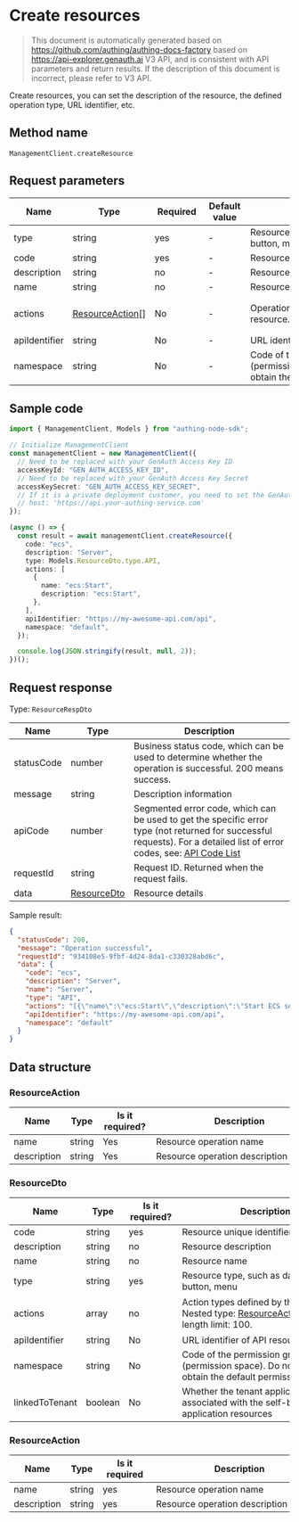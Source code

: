 # Create resources

<!--
Warning ⚠️:
Do not modify this document directly,
https://github.com/Authing/authing-docs-factory
Use this project to generate
-->

<LastUpdated />

> This document is automatically generated based on https://github.com/authing/authing-docs-factory based on https://api-explorer.genauth.ai V3 API, and is consistent with API parameters and return results. If the description of this document is incorrect, please refer to V3 API.

Create resources, you can set the description of the resource, the defined operation type, URL identifier, etc.

## Method name

`ManagementClient.createResource`

## Request parameters

| Name          | Type                                           | <div style="width:80px">Required</div> | <div style="width:60px">Default value</div> | <div style="width:300px">Description</div>                                                           | <div style="width:200px">Sample value</div>                                                                   |
| ------------- | ---------------------------------------------- | -------------------------------------- | ------------------------------------------- | ---------------------------------------------------------------------------------------------------- | ------------------------------------------------------------------------------------------------------------- |
| type          | string                                         | yes                                    | -                                           | Resource type, such as data, API, button, menu                                                       | `API`                                                                                                         |
| code          | string                                         | yes                                    | -                                           | Resource unique identifier                                                                           | `ecs`                                                                                                         |
| description   | string                                         | no                                     | -                                           | Resource description                                                                                 | `Server`                                                                                                      |
| name          | string                                         | no                                     | -                                           | Resource name                                                                                        | `Server`                                                                                                      |
| actions       | <a href="#ResourceAction">ResourceAction[]</a> | No                                     | -                                           | Operation type defined by the resource. Array length limit: 100.                                     | `[{"name":"ecs:Start","description":"Start ECS server"},{"name":"ecs:Stop","description":"Stop ECS server"}]` |
| apiIdentifier | string                                         | No                                     | -                                           | URL identifier of the API resource                                                                   | `https://my-awesome-api.com/api`                                                                              |
| namespace     | string                                         | No                                     | -                                           | Code of the permission group (permission space). Do not pass to obtain the default permission group. | `default`                                                                                                     |

## Sample code

```ts
import { ManagementClient, Models } from "authing-node-sdk";

// Initialize ManagementClient
const managementClient = new ManagementClient({
  // Need to be replaced with your GenAuth Access Key ID
  accessKeyId: "GEN_AUTH_ACCESS_KEY_ID",
  // Need to be replaced with your GenAuth Access Key Secret
  accessKeySecret: "GEN_AUTH_ACCESS_KEY_SECRET",
  // If it is a private deployment customer, you need to set the GenAuth service domain name
  // host: 'https://api.your-authing-service.com'
});

(async () => {
  const result = await managementClient.createResource({
    code: "ecs",
    description: "Server",
    type: Models.ResourceDto.type.API,
    actions: [
      {
        name: "ecs:Start",
        description: "ecs:Start",
      },
    ],
    apiIdentifier: "https://my-awesome-api.com/api",
    namespace: "default",
  });

  console.log(JSON.stringify(result, null, 2));
})();
```

## Request response

Type: `ResourceRespDto`

| Name       | Type                                   | Description                                                                                                                                                                                                                                                                                                                                    |
| ---------- | -------------------------------------- | ---------------------------------------------------------------------------------------------------------------------------------------------------------------------------------------------------------------------------------------------------------------------------------------------------------------------------------------------- |
| statusCode | number                                 | Business status code, which can be used to determine whether the operation is successful. 200 means success.                                                                                                                                                                                                                                   |
| message    | string                                 | Description information                                                                                                                                                                                                                                                                                                                        |
| apiCode    | number                                 | Segmented error code, which can be used to get the specific error type (not returned for successful requests). For a detailed list of error codes, see: [API Code List](https://api-explorer.genauth.ai/?tag=group/%E5%BC%80%E5%8F%91%E5%87%86%E5%A4%87#tag/%E5%BC%80%E5%8F%91%E5%87%86%E5%A4%87/%E9%94%99%E8%AF%AF%E5%A4%84%E7%90%86/apiCode) |
| requestId  | string                                 | Request ID. Returned when the request fails.                                                                                                                                                                                                                                                                                                   |
| data       | <a href="#ResourceDto">ResourceDto</a> | Resource details                                                                                                                                                                                                                                                                                                                               |

Sample result:

```json
{
  "statusCode": 200,
  "message": "Operation successful",
  "requestId": "934108e5-9fbf-4d24-8da1-c330328abd6c",
  "data": {
    "code": "ecs",
    "description": "Server",
    "name": "Server",
    "type": "API",
    "actions": "[{\"name\":\"ecs:Start\",\"description\":\"Start ECS server\"},{\"name\":\"ecs:Stop\",\"description\":\"Stop ECS server\"}]",
    "apiIdentifier": "https://my-awesome-api.com/api",
    "namespace": "default"
  }
}
```

## Data structure

### <a id="ResourceAction"></a> ResourceAction

| Name        | Type   | <div style="width:80px">Is it required?</div> | <div style="width:300px">Description</div> | <div style="width:200px">Sample value</div> |
| ----------- | ------ | --------------------------------------------- | ------------------------------------------ | ------------------------------------------- |
| name        | string | Yes                                           | Resource operation name                    | `ecs:Start`                                 |
| description | string | Yes                                           | Resource operation description             | `ecs:Start`                                 |

### <a id="ResourceDto"></a> ResourceDto

| Name           | Type    | <div style="width:80px">Is it required?</div> | <div style="width:300px">Description</div>                                                                               | <div style="width:200px">Sample value</div>                                                                   |
| -------------- | ------- | --------------------------------------------- | ------------------------------------------------------------------------------------------------------------------------ | ------------------------------------------------------------------------------------------------------------- |
| code           | string  | yes                                           | Resource unique identifier                                                                                               | `ecs`                                                                                                         |
| description    | string  | no                                            | Resource description                                                                                                     | `Server`                                                                                                      |
| name           | string  | no                                            | Resource name                                                                                                            | `Server`                                                                                                      |
| type           | string  | yes                                           | Resource type, such as data, API, button, menu                                                                           | DATA                                                                                                          |
| actions        | array   | no                                            | Action types defined by the resource Nested type: <a href="#ResourceAction">ResourceAction</a>. Array length limit: 100. | `[{"name":"ecs:Start","description":"Start ECS server"},{"name":"ecs:Stop","description":"Stop ECS server"}]` |
| apiIdentifier  | string  | No                                            | URL identifier of API resource                                                                                           | `https://my-awesome-api.com/api`                                                                              |
| namespace      | string  | No                                            | Code of the permission group (permission space). Do not pass to obtain the default permission group.                     | `default`                                                                                                     |
| linkedToTenant | boolean | No                                            | Whether the tenant application is associated with the self-built application resources                                   |                                                                                                               |

### <a id="ResourceAction"></a> ResourceAction

| Name        | Type   | <div style="width:80px">Is it required</div> | <div style="width:300px">Description</div> | <div style="width:200px">Sample value</div> |
| ----------- | ------ | -------------------------------------------- | ------------------------------------------ | ------------------------------------------- |
| name        | string | yes                                          | Resource operation name                    | `ecs:Start`                                 |
| description | string | yes                                          | Resource operation description             | `ecs:Start`                                 |
